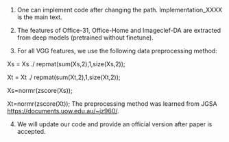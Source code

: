 1. One can implement code after changing the path. Implementation_XXXX is the main text.

2. The features of Office-31, Office-Home and Imageclef-DA are extracted from deep models (pretrained without finetune).

3. For all VGG features, we use the following data preprocessing method:

Xs = Xs ./ repmat(sum(Xs,2),1,size(Xs,2));

Xt = Xt ./ repmat(sum(Xt,2),1,size(Xt,2));

Xs=normr(zscore(Xs)); 

Xt=normr(zscore(Xt));
The preprocessing method was learned from JGSA https://documents.uow.edu.au/~jz960/.

4. We will update our code and provide an official version after paper is accepted.
